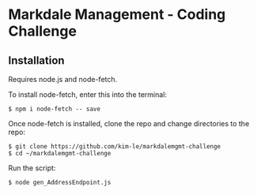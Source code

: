 # Markdale Management - Coding Challenge

## Installation
Requires node.js and node-fetch.

To install node-fetch, enter this into the terminal:
```
$ npm i node-fetch -- save
```

Once node-fetch is installed, clone the repo and change directories to the repo:
```
$ git clone https://github.com/kim-le/markdalemgmt-challenge
$ cd ~/markdalemgmt-challenge
```

Run the script:
```
$ node gen_AddressEndpoint.js
```
